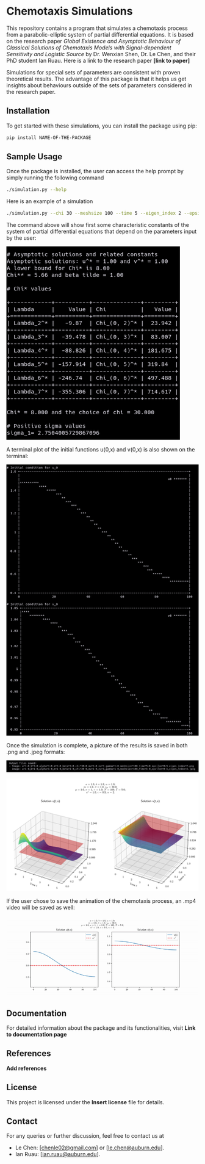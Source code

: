 # Chemotaxis Simulations

This repository contains a program that simulates a chemotaxis process from a parabolic-elliptic system of partial differential equations. It is based on the research paper *Global Existence and Asymptotic Behaviour of Classical Solutions of Chemotaxis Models with Signal-dependent Sensitivity and Logistic Source* by Dr. Wenxian Shen, Dr. Le Chen, and their PhD student Ian Ruau. Here is a link to the research paper **[link to paper]**

Simulations for special sets of parameters are consistent with proven theoretical results. The advantage of this package is that it helps us get insights about behaviours outside of the sets of parameters considered in the research paper.

<!-- ## Features -->
<!---->
<!-- - Comprehensive simulations of different surface growth models. -->
<!-- - Easy-to-use interface for conducting and analyzing simulations. -->
<!-- - Detailed documentation for understanding and extending the simulations. -->

## Installation

To get started with these simulations, you can install the package using pip:

```bash
pip install NAME-OF-THE-PACKAGE
```

## Sample Usage

Once the package is installed, the user can access the help prompt by simply
running the following command

```bash
./simulation.py --help
```

Here is an example of a simulation

```bash
./simulation.py --chi 30 --meshsize 100 --time 5 --eigen_index 2 --epsilon 0.5 --generate_video yes
```

The command above will show first some characteristic constants of the system of
partial differential equations that depend on the parameters input by the user:

![constants](./homepage/chi_table.png)

A terminal plot of the initial functions u(0,x) and v(0,x) is also shown on the
terminal:

![initial_plots](./homepage/u_v_terminal_plots.png)

Once the simulation is complete, a picture of the results is saved in both .png
and .jpeg formats:

![images_saved](./homepage/images_saved.png)

![Plots](./homepage/a=1-0_b=1-0_alpha=1-0_m=1-0_beta=1-0_chi=30-0_mu=1-0_nu=1_gamma=1-0_meshsize=100_time=5-0_epsilon=0-5_eigen_index=2.png)

If the user chose to save the animation of the chemotaxis process, an .mp4 video
will be saved as well:

![Video](./homepage/video.gif)

## Documentation

For detailed information about the package and its functionalities, visit **Link
to documentation page**

<!-- ## How to Contribute -->
<!---->
<!-- Contributions to this project are welcome! To contribute, please: -->
<!---->
<!-- 1. Fork the repository. -->
<!-- 2. Create a new branch for your feature. -->
<!-- 3. Add your changes and commit them. -->
<!-- 4. Push to the branch. -->
<!-- 5. Create a new pull request. -->

## References

**Add references**

## License

This project is licensed under the **Insert license** file for details.

## Contact

For any queries or further discussion, feel free to contact us at

- Le Chen: [chenle02@gmail.com] or [le.chen@auburn.edu].
- Ian Ruau: [ian.ruau@auburn.edu].
